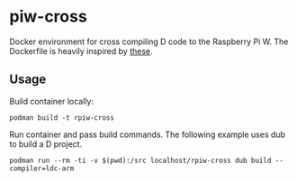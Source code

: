 # piw-cross
Docker environment for cross compiling D code to the Raspberry Pi W. The Dockerfile is heavily inspired by [these](https://github.com/rracariu/docker).

## Usage

Build container locally:
```
podman build -t rpiw-cross
```

Run container and pass build commands. The following example uses dub to build a D project.

```
podman run --rm -ti -v $(pwd):/src localhost/rpiw-cross dub build --compiler=ldc-arm
```
